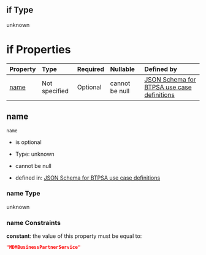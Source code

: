 ## if Type

unknown

# if Properties

| Property      | Type          | Required | Nullable       | Defined by                                                                                                                                                                                                        |
| :------------ | :------------ | :------- | :------------- | :---------------------------------------------------------------------------------------------------------------------------------------------------------------------------------------------------------------- |
| [name](#name) | Not specified | Optional | cannot be null | [JSON Schema for BTPSA use case definitions](btpsa-usecase-properties-services-items-allof-1-then-allof-61-if-properties-name.md "undefined#/properties/services/items/allOf/1/then/allOf/61/if/properties/name") |

## name



`name`

*   is optional

*   Type: unknown

*   cannot be null

*   defined in: [JSON Schema for BTPSA use case definitions](btpsa-usecase-properties-services-items-allof-1-then-allof-61-if-properties-name.md "undefined#/properties/services/items/allOf/1/then/allOf/61/if/properties/name")

### name Type

unknown

### name Constraints

**constant**: the value of this property must be equal to:

```json
"MDMBusinessPartnerService"
```
